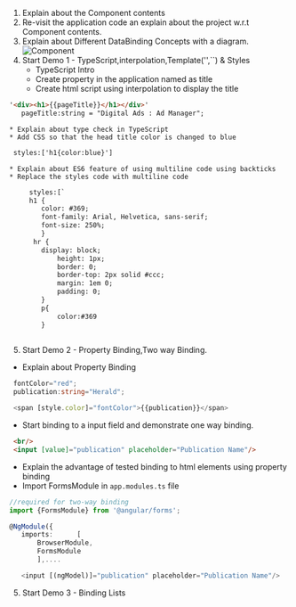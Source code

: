 1. Explain about the Component contents
2. Re-visit the application code an explain about the project w.r.t Component contents.
3. Explain about Different DataBinding Concepts with a diagram. 
![Component](https://snag.gy/mfVROY.jpg "Component Structure")
4. Start Demo 1 - TypeScript,interpolation,Template('',``) & Styles
    * TypeScript Intro
    * Create property in the application named as title
    * Create html script using interpolation to display the title
``` html
'<div><h1>{{pageTitle}}</h1></div>'
   pageTitle:string = "Digital Ads : Ad Manager";
```

    * Explain about type check in TypeScript
    * Add CSS so that the head title color is changed to blue

``` html
 styles:['h1{color:blue}']

```
    * Explain about ES6 feature of using multiline code using backticks
    * Replace the styles code with multiline code
``` html
     styles:[`
     h1 {
        color: #369;
        font-family: Arial, Helvetica, sans-serif;
        font-size: 250%;
        }
      hr {
        display: block;
            height: 1px;
            border: 0;
            border-top: 2px solid #ccc;
            margin: 1em 0;
            padding: 0; 
        }
        p{
            color:#369
        }
        

```
5. Start Demo 2 - Property Binding,Two way Binding.
* Explain about Property Binding
``` TypeScript
 fontColor="red";
 publication:string="Herald";

 <span [style.color]="fontColor">{{publication}}</span>
```
* Start binding to a input field and demonstrate one way binding.
``` html
 <br/>
 <input [value]="publication" placeholder="Publication Name"/> 
 ```
 * Explain the advantage of tested binding to html elements using property binding
 * Import FormsModule in `app.modules.ts` file
 
 ``` TypeScript
 //required for two-way binding
import {FormsModule} from '@angular/forms';

@NgModule({
    imports:      [ 
        BrowserModule,
        FormsModule 
        ],....
 ```

 ``` TypeScript
    <input [(ngModel)]="publication" placeholder="Publication Name"/>
 ```

 5. Start Demo 3 - Binding Lists
 